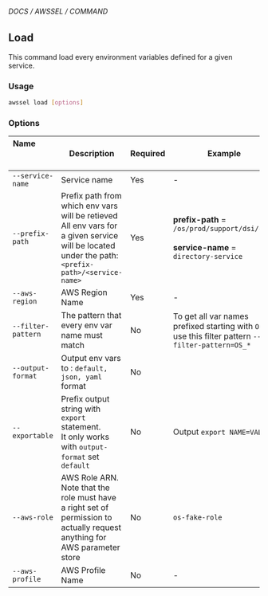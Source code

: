 ###### DOCS / AWSSEL / COMMAND
## Load

This command load every environment variables defined for a given service.

### Usage

```bash
awssel load [options]
```

### Options

Name &nbsp; &nbsp; &nbsp; &nbsp; &nbsp; &nbsp; &nbsp; &nbsp; &nbsp; &nbsp; &nbsp; &nbsp; &nbsp; &nbsp; &nbsp; &nbsp; &nbsp; &nbsp; &nbsp; &nbsp; &nbsp; &nbsp; &nbsp;     | Description | Required | Example
---------|----------|---------|----
 `--service-name` | Service name | Yes | -
 `--prefix-path` | Prefix path from which env vars will be retieved<br>All env vars for a given service will be located under the path: `<prefix-path>/<service-name>` | Yes | **prefix-path** = `/os/prod/support/dsi/core`<br><br>**service-name** = `directory-service`
 `--aws-region` | AWS Region Name | Yes | -
 `--filter-pattern` | The pattern that every env var name must match | No | To get all var names prefixed starting with `OS_`,<br>use this filter pattern `--filter-pattern=OS_*`
 `--output-format` | Output env vars to : `default, json, yaml` format | No | 
 `--exportable` | Prefix output string with `export` statement.<br>It only works with `output-format` set `default` | No | Output `export NAME=VALUE`
 `--aws-role` | AWS Role ARN. <br>Note that the role must have a right set of permission to actually request anything for AWS parameter store | No |`os-fake-role`
 `--aws-profile` | AWS Profile Name | No | -
